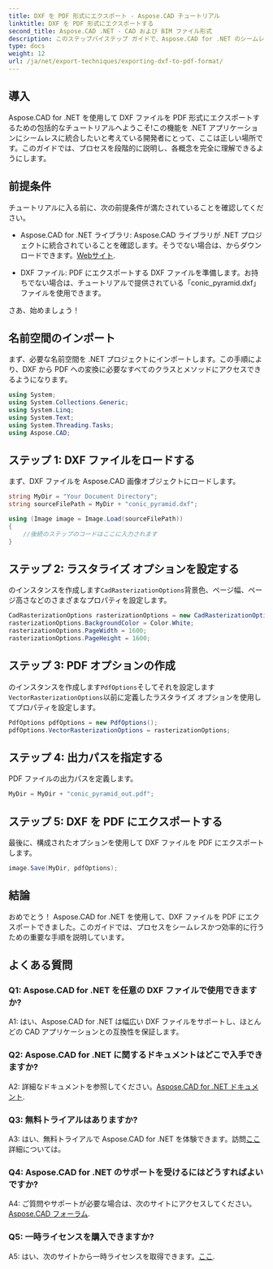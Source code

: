 ```yaml
---
title: DXF を PDF 形式にエクスポート - Aspose.CAD チュートリアル
linktitle: DXF を PDF 形式にエクスポートする
second_title: Aspose.CAD .NET - CAD および BIM ファイル形式
description: このステップバイステップ ガイドで、Aspose.CAD for .NET のシームレスな統合を探索し、DXF ファイルを PDF に簡単にエクスポートします。
type: docs
weight: 12
url: /ja/net/export-techniques/exporting-dxf-to-pdf-format/
---
```

## 導入

Aspose.CAD for .NET を使用して DXF ファイルを PDF 形式にエクスポートするための包括的なチュートリアルへようこそ!この機能を .NET アプリケーションにシームレスに統合したいと考えている開発者にとって、ここは正しい場所です。このガイドでは、プロセスを段階的に説明し、各概念を完全に理解できるようにします。

## 前提条件

チュートリアルに入る前に、次の前提条件が満たされていることを確認してください。

-  Aspose.CAD for .NET ライブラリ: Aspose.CAD ライブラリが .NET プロジェクトに統合されていることを確認します。そうでない場合は、からダウンロードできます。[Webサイト](https://releases.aspose.com/cad/net/).

- DXF ファイル: PDF にエクスポートする DXF ファイルを準備します。お持ちでない場合は、チュートリアルで提供されている「conic_pyramid.dxf」ファイルを使用できます。

さあ、始めましょう！

## 名前空間のインポート

まず、必要な名前空間を .NET プロジェクトにインポートします。この手順により、DXF から PDF への変換に必要なすべてのクラスとメソッドにアクセスできるようになります。

```csharp
using System;
using System.Collections.Generic;
using System.Linq;
using System.Text;
using System.Threading.Tasks;
using Aspose.CAD;
```

## ステップ 1: DXF ファイルをロードする

まず、DXF ファイルを Aspose.CAD 画像オブジェクトにロードします。

```csharp
string MyDir = "Your Document Directory";
string sourceFilePath = MyDir + "conic_pyramid.dxf";

using (Image image = Image.Load(sourceFilePath))
{
    //後続のステップのコードはここに入力されます
}
```

## ステップ 2: ラスタライズ オプションを設定する

のインスタンスを作成します`CadRasterizationOptions`背景色、ページ幅、ページ高さなどのさまざまなプロパティを設定します。

```csharp
CadRasterizationOptions rasterizationOptions = new CadRasterizationOptions();
rasterizationOptions.BackgroundColor = Color.White;
rasterizationOptions.PageWidth = 1600;
rasterizationOptions.PageHeight = 1600;
```

## ステップ 3: PDF オプションの作成

のインスタンスを作成します`PdfOptions`そしてそれを設定します`VectorRasterizationOptions`以前に定義したラスタライズ オプションを使用してプロパティを設定します。

```csharp
PdfOptions pdfOptions = new PdfOptions();
pdfOptions.VectorRasterizationOptions = rasterizationOptions;
```

## ステップ 4: 出力パスを指定する

PDF ファイルの出力パスを定義します。

```csharp
MyDir = MyDir + "conic_pyramid_out.pdf";
```

## ステップ 5: DXF を PDF にエクスポートする

最後に、構成されたオプションを使用して DXF ファイルを PDF にエクスポートします。

```csharp
image.Save(MyDir, pdfOptions);
```

## 結論

おめでとう！ Aspose.CAD for .NET を使用して、DXF ファイルを PDF にエクスポートできました。このガイドでは、プロセスをシームレスかつ効率的に行うための重要な手順を説明しています。

## よくある質問

### Q1: Aspose.CAD for .NET を任意の DXF ファイルで使用できますか?

A1: はい、Aspose.CAD for .NET は幅広い DXF ファイルをサポートし、ほとんどの CAD アプリケーションとの互換性を保証します。

### Q2: Aspose.CAD for .NET に関するドキュメントはどこで入手できますか?

 A2: 詳細なドキュメントを参照してください。[Aspose.CAD for .NET ドキュメント](https://reference.aspose.com/cad/net/).

### Q3: 無料トライアルはありますか?

A3: はい、無料トライアルで Aspose.CAD for .NET を体験できます。訪問[ここ](https://releases.aspose.com/)詳細については。

### Q4: Aspose.CAD for .NET のサポートを受けるにはどうすればよいですか?

A4: ご質問やサポートが必要な場合は、次のサイトにアクセスしてください。[Aspose.CAD フォーラム](https://forum.aspose.com/c/cad/19).

### Q5: 一時ライセンスを購入できますか?

 A5: はい、次のサイトから一時ライセンスを取得できます。[ここ](https://purchase.aspose.com/temporary-license/).